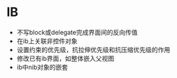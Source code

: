 # IB
- 不写block或delegate完成界面间的反向传值
- 在ib上关联非控件对象
- 设置约束的优先级，抗拉伸优先级和抗压缩优先级的作用
- 修改已有ib界面，如整体嵌入父视图
- ib中nib对象的嵌套

